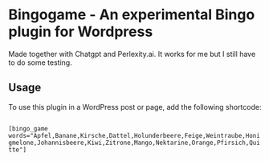 # Bingogame - An experimental Bingo plugin for Wordpress
Made together with Chatgpt and Perlexity.ai. It works for me but I still have to do some testing.

## Usage

To use this plugin in a WordPress post or page, add the following shortcode:

<code>
[bingo_game words="Apfel,Banane,Kirsche,Dattel,Holunderbeere,Feige,Weintraube,Honigmelone,Johannisbeere,Kiwi,Zitrone,Mango,Nektarine,Orange,Pfirsich,Quitte"]
</code>


